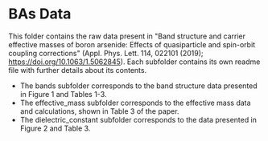 # BAs Data
This folder contains the raw data present in "Band structure and carrier effective masses of boron arsenide: Effects of quasiparticle and spin-orbit coupling corrections" (Appl. Phys. Lett. 114, 022101 (2019); https://doi.org/10.1063/1.5062845). Each subfolder contains its own readme file with further details about its contents. 

- The bands subfolder corresponds to the band structure data presented in Figure 1 and Tables 1-3.
- The effective_mass subfolder corresponds to the effective mass data and calculations, shown in Table 3 of the paper. 
- The dielectric_constant subfolder corresponds to the data presented in Figure 2 and Table 3. 
